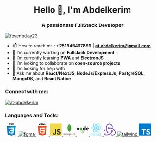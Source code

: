 <h1 align="center">Hello 👋, I'm Abdelkerim</h1>
<h3 align="center">A passionate FullStack Developer</h3>
<p align="left"> <img src="https://komarev.com/ghpvc/?username=at-Abdelkerim&label=Profile%20views&color=0e75b6&style=flat" alt="fevenbelay23" /> </p>

- 📫 How to reach me : **+251945467896** | **at.abdelkerim@gmail.com**
- 🔭 I’m currently working on **Fullstack Development**
- 🌱 I’m currently learning **PWA** and **ElectronJS**
- 👯 I’m looking to collaborate on **open-source projects**
- 🤔 I’m looking for help with
- 💬 Ask me about **React/NextJS**, **NodeJs/ExpressJs**, **PostgreSQL**, **MongoDB**, and **React Native**

<h3 align="left">Connect with me:</h3>
<p align="left">
  <a href="https://linkedin.com/in/at-abdelkerim" target="blank">
    <img align="center" src="https://raw.githubusercontent.com/rahuldkjain/github-profile-readme-generator/master/src/images/icons/Social/linked-in-alt.svg" alt="at-abdelkerim" height="30" width="40" />
  </a>
</p>

<h3 align="left">Languages and Tools:</h3>
<p align="left">    
  <a href="https://www.w3schools.com/css/" target="_blank" rel="noreferrer"> 
    <img src="https://raw.githubusercontent.com/devicons/devicon/master/icons/css3/css3-original-wordmark.svg" alt="css3" width="40" height="40"/> 
  </a>
  <a href="https://www.figma.com/" target="_blank" rel="noreferrer">
    <img src="https://www.vectorlogo.zone/logos/figma/figma-icon.svg" alt="figma" width="40" height="40"/> 
  </a>  
  <a href="https://www.w3.org/html/" target="_blank" rel="noreferrer"> 
    <img src="https://raw.githubusercontent.com/devicons/devicon/master/icons/html5/html5-original-wordmark.svg" alt="html5" width="40" height="40"/> 
  </a> 
  <a href="https://developer.mozilla.org/en-US/docs/Web/JavaScript" target="_blank" rel="noreferrer">
    <img src="https://raw.githubusercontent.com/devicons/devicon/master/icons/javascript/javascript-original.svg" alt="javascript" width="40" height="40"/> 
  </a>
  <a href="https://www.mongodb.com/" target="_blank" rel="noreferrer">
    <img src="https://raw.githubusercontent.com/devicons/devicon/master/icons/mongodb/mongodb-original-wordmark.svg" alt="mongodb" width="40" height="40"/>
  </a> 
  <a href="https://nodejs.org" target="_blank" rel="noreferrer">
    <img src="https://raw.githubusercontent.com/devicons/devicon/master/icons/nodejs/nodejs-original-wordmark.svg" alt="nodejs" width="40" height="40"/> 
  </a> 
  <a href="https://reactjs.org/" target="_blank" rel="noreferrer"> 
    <img src="https://raw.githubusercontent.com/devicons/devicon/master/icons/react/react-original-wordmark.svg" alt="react" width="40" height="40"/> 
  </a>
  <a href="https://redux.js.org" target="_blank" rel="noreferrer"> 
    <img src="https://raw.githubusercontent.com/devicons/devicon/master/icons/redux/redux-original.svg" alt="redux" width="40" height="40"/> 
  </a> 
  <a href="https://tailwindcss.com/" target="_blank" rel="noreferrer">
    <img src="https://www.vectorlogo.zone/logos/tailwindcss/tailwindcss-icon.svg" alt="tailwind" width="40" height="40"/>
  </a>
  <a href="https://www.typescriptlang.org/" target="_blank" rel="noreferrer"> 
    <img src="https://raw.githubusercontent.com/devicons/devicon/master/icons/typescript/typescript-original.svg" alt="typescript" width="40" height="40"/> 
  </a> 
</p>

<!--   <a href="https://www.hackerrank.com/feven belay" target="blank">
    <img align="center" src="https://raw.githubusercontent.com/rahuldkjain/github-profile-readme-generator/master/src/images/icons/Social/hackerrank.svg" alt="feven belay" height="30" width="40" />
  </a>
  <a href="https://codeforces.com/profile/feven23" target="blank">
    <img align="center" src="https://raw.githubusercontent.com/rahuldkjain/github-profile-readme-generator/master/src/images/icons/Social/codeforces.svg" alt="feven23" height="30" width="40" />
  </a>
  <a href="https://www.leetcode.com/sol2304" target="blank">
    <img align="center" src="https://raw.githubusercontent.com/rahuldkjain/github-profile-readme-generator/master/src/images/icons/Social/leet-code.svg" alt="sol2304" height="30" width="40" />
  </a> -->
</p>
<!--
**at-Abdelkerim/at-Abdelkerim** is a ✨ _special_ ✨ repository because its `README.md` (this file) appears on your GitHub profile.

Here are some ideas to get you started:
 
-  ...
-  ...
-  ...
-  ...
-  ...
- 😄 Pronouns: ...
- ⚡ Fun fact: ...
-->
